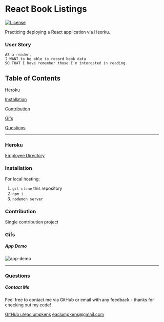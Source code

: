 # React Book Listings
[![License](https://img.shields.io/badge/license-Other-orange)](https://opensource.org/licenses)

Practicing deploying a React application via Heorku.

### User Story
```
AS a reader, 
I WANT to be able to record book data
SO THAT I have remember those I'm interested in reading.
```
## Table of Contents

[Heroku](#heroku)

[Installation](#installation)

[Contribution](#contribution)

[Gifs](#gifs)

[Questions](#questions)

----

<a name="heroku"></a>
### Heroku

[Employee Directory](https://react-book-listings.herokuapp.com/)

<a name="installation"></a>
### Installation

For local hosting:

1. `git clone` this repository
2. `npm i`
3. `nodemon server`

<a name="contribution"></a>
### Contribution

Single contribution project 

<a name="gifs"></a>
### Gifs

##### App Demo
![app-demo](./img/app-demo.gif)

----

<a name="questions"></a>
### Questions
##### Contact Me

Feel free to contact me via GitHub or email with any feedback - thanks for checking out my code!

[GitHub u/eaclumpkens](https://github.com/eaclumpkens)
eaclumpkens@gmail.com